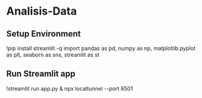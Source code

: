 # Analisis-Data

## Setup Environment
!pip install streamlit -q
import pandas as pd, numpy as np, matplotlib.pyplot as plt, seaborn as sns, streamlit as st
## Run Streamlit app
!streamlit run app.py & npx localtunnel --port 8501
